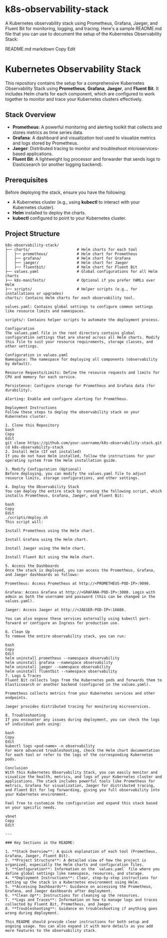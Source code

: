 # k8s-observability-stack
A Kubernetes observability stack using Prometheus, Grafana, Jaeger, and Fluent Bit for monitoring, logging, and tracing.
Here's a sample README.md file that you can use to document the setup of the Kubernetes Observability Stack:

README.md
markdown
Copy
Edit
# Kubernetes Observability Stack

This repository contains the setup for a comprehensive Kubernetes Observability Stack using **Prometheus**, **Grafana**, **Jaeger**, and **Fluent Bit**. It includes Helm charts for each component, which are configured to work together to monitor and trace your Kubernetes clusters effectively.

## Stack Overview

- **Prometheus**: A powerful monitoring and alerting toolkit that collects and stores metrics as time series data.
- **Grafana**: A dashboard and visualization tool used to visualize metrics and logs stored by Prometheus.
- **Jaeger**: Distributed tracing to monitor and troubleshoot microservices-based applications.
- **Fluent Bit**: A lightweight log processor and forwarder that sends logs to Elasticsearch (or another logging backend).

## Prerequisites

Before deploying the stack, ensure you have the following:

- A Kubernetes cluster (e.g., using **kubectl** to interact with your Kubernetes cluster).
- **Helm** installed to deploy the charts.
- **kubectl** configured to point to your Kubernetes cluster.

## Project Structure

```plaintext
k8s-observability-stack/
├── charts/                     # Helm charts for each tool
│   ├── prometheus/             # Helm chart for Prometheus
│   ├── grafana/                # Helm chart for Grafana
│   ├── jaeger/                 # Helm chart for Jaeger
│   ├── fluentbit/              # Helm chart for Fluent Bit
├── values.yaml                 # Global configurations for all Helm charts
├── k8s-manifests/              # Optional if you prefer YAMLs over Helm
├── scripts/                    # Helper scripts (e.g., for installations or upgrades)
charts/: Contains Helm charts for each observability tool.

values.yaml: Contains global settings to configure common settings like resource limits and namespaces.

scripts/: Contains helper scripts to automate the deployment process.

Configuration
The values.yaml file in the root directory contains global configuration settings that are shared across all Helm charts. Modify this file to suit your resource requirements, storage classes, and other settings.

Configuration in values.yaml
Namespace: The namespace for deploying all components (observability by default).

Resource Requests/Limits: Define the resource requests and limits for CPU and memory for each service.

Persistence: Configure storage for Prometheus and Grafana data (for durability).

Alerting: Enable and configure alerting for Prometheus.

Deployment Instructions
Follow these steps to deploy the observability stack on your Kubernetes cluster.

1. Clone this Repository
bash
Copy
Edit
git clone https://github.com/your-username/k8s-observability-stack.git
cd k8s-observability-stack
2. Install Helm (If not installed)
If you do not have Helm installed, follow the instructions for your operating system from the Helm installation guide.

3. Modify Configuration (Optional)
Before deploying, you can modify the values.yaml file to adjust resource limits, storage configurations, and other settings.

4. Deploy the Observability Stack
You can deploy the entire stack by running the following script, which installs Prometheus, Grafana, Jaeger, and Fluent Bit:

bash
Copy
Edit
./scripts/deploy.sh
This script will:

Install Prometheus using the Helm chart.

Install Grafana using the Helm chart.

Install Jaeger using the Helm chart.

Install Fluent Bit using the Helm chart.

5. Access the Dashboards
Once the stack is deployed, you can access the Prometheus, Grafana, and Jaeger dashboards as follows:

Prometheus: Access Prometheus at http://<PROMETHEUS-POD-IP>:9090.

Grafana: Access Grafana at http://<GRAFANA-POD-IP>:3000. Login with admin as both the username and password (this can be changed in the values.yaml).

Jaeger: Access Jaeger at http://<JAEGER-POD-IP>:16686.

You can also expose these services externally using kubectl port-forward or configure an Ingress for production use.

6. Clean Up
To remove the entire observability stack, you can run:

bash
Copy
Edit
helm uninstall prometheus --namespace observability
helm uninstall grafana --namespace observability
helm uninstall jaeger --namespace observability
helm uninstall fluentbit --namespace observability
7. Logs & Traces
Fluent Bit collects logs from the Kubernetes pods and forwards them to Elasticsearch or another backend (configured in the values.yaml).

Prometheus collects metrics from your Kubernetes services and other endpoints.

Jaeger provides distributed tracing for monitoring microservices.

8. Troubleshooting
If you encounter any issues during deployment, you can check the logs of individual pods using:

bash
Copy
Edit
kubectl logs <pod-name> -n observability
For more advanced troubleshooting, check the Helm chart documentation for each tool or refer to the logs of the corresponding Kubernetes pods.

Conclusion
With this Kubernetes Observability Stack, you can easily monitor and visualize the health, metrics, and logs of your Kubernetes cluster and applications. The stack includes powerful tools like Prometheus for metrics, Grafana for visualization, Jaeger for distributed tracing, and Fluent Bit for log forwarding, giving you full observability into your Kubernetes environment.

Feel free to customize the configuration and expand this stack based on your specific needs.

vbnet
Copy
Edit

---

### Key Sections in the README:

1. **Stack Overview**: A quick explanation of each tool (Prometheus, Grafana, Jaeger, Fluent Bit).
2. **Project Structure**: A detailed view of how the project is organized, especially the Helm charts and configuration files.
3. **Configuration**: Information on the `values.yaml` file where you define global settings like namespace, resources, and storage.
4. **Deployment Instructions**: Clear, step-by-step instructions for setting up the stack in a Kubernetes environment using Helm.
5. **Accessing Dashboards**: Guidance on accessing the Prometheus, Grafana, and Jaeger dashboards after deployment.
6. **Clean Up**: Instructions for cleaning up the resources.
7. **Logs and Traces**: Information on how to manage logs and traces collected by Fluent Bit, Prometheus, and Jaeger.
8. **Troubleshooting**: Guidance on troubleshooting if anything goes wrong during deployment.

This README should provide clear instructions for both setup and ongoing usage. You can also expand it with more details as you add more features to the observability stack.








